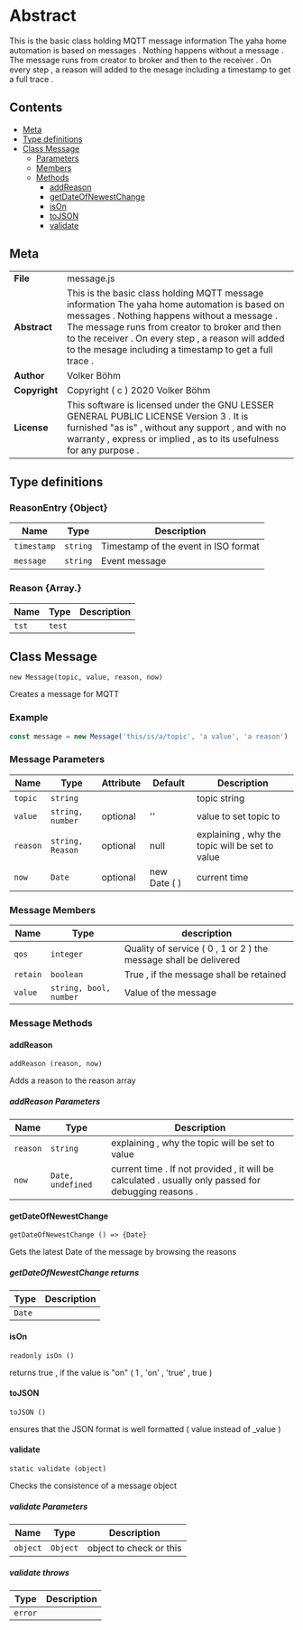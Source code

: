 <!-- This file is generated by jsmddoc version 0.1 -->

# Abstract

This is the basic class holding MQTT message information The yaha home automation is based on messages . Nothing happens without a message . The message runs from creator to broker and then to the receiver . On every step , a reason will added to the mesage including a timestamp to get a full trace .

## Contents

- [Meta](#Meta)
- [Type definitions](#Type-definitions)
- [Class Message](#Class-Message)
  - [Parameters](#Message-Parameters)
  - [Members](#Message-Members)
  - [Methods](#Message-Methods)
    - [addReason](#addReason)
    - [getDateOfNewestChange](#getDateOfNewestChange)
    - [isOn](#isOn)
    - [toJSON](#toJSON)
    - [validate](#validate)

## Meta

| | |
| --- | --- |
| **File** | message.js |
| **Abstract** | This is the basic class holding MQTT message information The yaha home automation is based on messages . Nothing happens without a message . The message runs from creator to broker and then to the receiver . On every step , a reason will added to the mesage including a timestamp to get a full trace . |
| **Author** | Volker Böhm |
| **Copyright** | Copyright ( c ) 2020 Volker Böhm |
| **License** | This software is licensed under the GNU LESSER GENERAL PUBLIC LICENSE Version 3 . It is furnished "as is" , without any support , and with no warranty , express or implied , as to its usefulness for any purpose . |

## Type definitions

### ReasonEntry {Object}

| Name | Type | Description |
| ---- | ---- | ------- |
| `timestamp` | `string` | Timestamp of the event in ISO format | |
| `message` | `string` | Event message | |

### Reason {Array.<ReasonEntry>}

| Name | Type | Description |
| ---- | ---- | ------- |
| `tst` | `test` | |

## Class Message

`new Message(topic, value, reason, now)`

Creates a message for MQTT

### Example

```javascript
const message = new Message('this/is/a/topic', 'a value', 'a reason')
```

### Message Parameters

| Name | Type | Attribute | Default | Description |
| ---------- | ------------ | ------------ | ------------ | ----------------- |
| `topic` | `string` |  |  | topic string | |
| `value` | `string, number` | optional | '' | value to set topic to | |
| `reason` | `string, Reason` | optional | null | explaining , why the topic will be set to value | |
| `now` | `Date` | optional | new Date ( ) | current time | |

### Message Members

| Name | Type | description |
| ------------ | ------------ | ------------ |
| `qos` | `integer` | Quality of service ( 0 , 1 or 2 ) the message shall be delivered |
| `retain` | `boolean` | True , if the message shall be retained |
| `value` | `string, bool, number` | Value of the message |

### Message Methods

#### addReason

`addReason (reason, now)`

Adds a reason to the reason array

##### addReason Parameters

| Name | Type | Description |
| ---------- | ------------ | ----------------- |
| `reason` | `string` | explaining , why the topic will be set to value | |
| `now` | `Date, undefined` | current time . If not provided , it will be calculated . usually only passed for debugging reasons . | |

#### getDateOfNewestChange

`getDateOfNewestChange () => {Date}`

Gets the latest Date of the message by browsing the reasons

##### getDateOfNewestChange returns

| Type | Description |
| ---- | ----------- |
| `Date` |  |

#### isOn

`readonly isOn ()`

returns true , if the value is "on" ( 1 , 'on' , 'true' , true )

#### toJSON

`toJSON ()`

ensures that the JSON format is well formatted ( value instead of _value )

#### validate

`static validate (object)`

Checks the consistence of a message object

##### validate Parameters

| Name | Type | Description |
| ---------- | ------------ | ----------------- |
| `object` | `Object` | object to check or this | |

##### validate throws

| Type | Description |
| ---- | ----------- |
| `error` |  |
